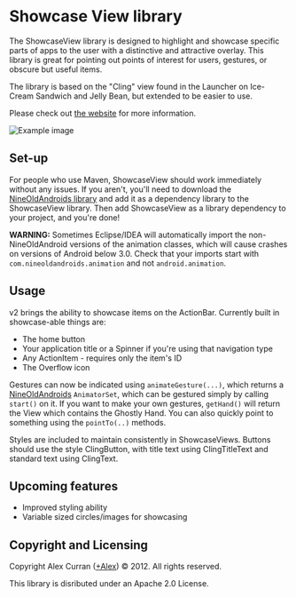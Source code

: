 Showcase View library  
====
  
The ShowcaseView library is designed to highlight and showcase specific parts of apps to the user with a distinctive and attractive overlay. This library is great for pointing out points of interest for users, gestures, or obscure but useful items.

The library is based on the "Cling" view found in the Launcher on Ice-Cream Sandwich and Jelly Bean, but extended to be easier to use.

Please check out [the website](http://espiandev.github.com/ShowcaseView) for more information.

![Example image](https://raw.github.com/Espiandev/ShowcaseView/master/example.png)

Set-up
----

For people who use Maven, ShowcaseView should work immediately without any issues. If you aren't, you'll need to download the [NineOldAndroids library](https://github.com/JakeWharton/NineOldAndroids) and add it as a dependency library to the ShowcaseView library. Then add ShowcaseView as a library dependency to your project, and you're done! 

**WARNING:** Sometimes Eclipse/IDEA will automatically import the non-NineOldAndroid versions of the animation classes, which will cause crashes on versions of Android below 3.0. Check that your imports start with `com.nineoldandroids.animation` and not `android.animation`.

Usage
----

v2 brings the ability to showcase items on the ActionBar. Currently built in showcase-able things are:
- The home button 
- Your application title or a Spinner if you're using that navigation type
- Any ActionItem - requires only the item's ID
- The Overflow icon   

Gestures can now be indicated using `animateGesture(...)`, which returns a [NineOldAndroids](http://nineoldandroids.com) `AnimatorSet`, which can be gestured simply by calling `start()` on it. If you want to make your own gestures, `getHand()` will return the View which contains the Ghostly Hand. You can also quickly point to something using the `pointTo(..)` methods.

Styles are included to maintain consistently in ShowcaseViews. Buttons should use the style ClingButton, with title text using ClingTitleText and standard text using ClingText.

Upcoming features
----

- Improved styling ability
- Variable sized circles/images for showcasing

Copyright and Licensing
----

Copyright Alex Curran ([+Alex](https://plus.google.com/110510888639261520925/posts)) © 2012. All rights reserved.

This library is disributed under an Apache 2.0 License.
